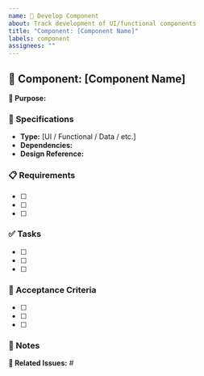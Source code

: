 ```yaml
---
name: 🧩 Develop Component
about: Track development of UI/functional components
title: "Component: [Component Name]"
labels: component
assignees: ""
---
```


## 🧩 Component: [Component Name]

**🎯 Purpose:**

<!-- Example: A reusable date picker component that supports multiple date formats and ranges -->

### 🔧 Specifications

<!-- Example:
- **Type:** UI Component
- **Dependencies:** MUI core, date-fns library
- **Design Reference:** [Figma link] -->

- **Type:** [UI / Functional / Data / etc.]
- **Dependencies:**
- **Design Reference:**

### 📋 Requirements

<!-- Example requirements:
- [ ] Support single date and date range selection modes
- [ ] Allow custom date formatting options
- [ ] Support keyboard navigation
- [ ] Implement min/max date restrictions
- [ ] Provide clear disabled state styling
- [ ] Ensure mobile-friendly interaction -->

- [ ]
- [ ]
- [ ]

### ✅ Tasks

<!-- Example development tasks:
- [ ] Create component scaffold with props interface
- [ ] Implement core calendar display logic
- [ ] Add date selection functionality
- [ ] Develop range selection capability
- [ ] Implement keyboard navigation
- [ ] Add validation and error states
- [ ] Write unit tests
- [ ] Document component API -->

- [ ]
- [ ]
- [ ]

### 🏁 Acceptance Criteria

<!-- Example criteria for completion:
- [ ] Component displays and functions correctly in all required browsers
- [ ] All tests pass with >90% coverage
- [ ] Follows design system guidelines
- [ ] Accessible via keyboard and screen readers
- [ ] Component is documented in Storybook
- [ ] Performance tested (renders in <50ms) -->

- [ ]
- [ ]
- [ ]

### 📝 Notes

<!-- Example notes for implementation:
Focus on making this component highly reusable across the application. Consider extracting pure logic into hooks for better separation of concerns. Make sure to follow the established pattern for controllable vs. uncontrolled component modes. -->

**🔗 Related Issues:** #

